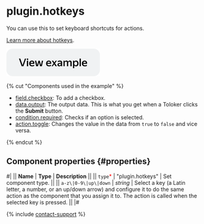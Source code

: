 # plugin.hotkeys

You can use this to set keyboard shortcuts for actions.

[Learn more about hotkeys](../best-practices/hotkeys.md).

[![View example in the sandbox](../_images/buttons/view-example.svg)](https://ya.cc/t/07sEKt6y4PNykY)

{% cut "Components used in the example" %}

- [field.checkbox](../reference/field.checkbox.md): To add a checkbox.
- [data.output](../operations/work-with-data.md): The output data. This is what you get when a Toloker clicks the **Submit** button.
- [condition.required](condition.required.md): Checks if an option is selected.
- [action.toggle](action.toggle.md): Changes the value in the data from `true` to `false` and vice versa. 

{% endcut %}


## Component properties {#properties}

#|
|| **Name** | **Type** | **Description** ||
|| `type`<span style="color: red">\*</span> | "plugin.hotkeys" | Set component type. ||
|| `a-z\|0-9\|up\|down` | _string_ | Select a key (a Latin letter, a number, or an up/down arrow) and configure it to do the same action as the component that you assign it to. The action is called when the selected key is pressed. ||
|#

{% include [contact-support](../_includes/contact-support.md) %}
